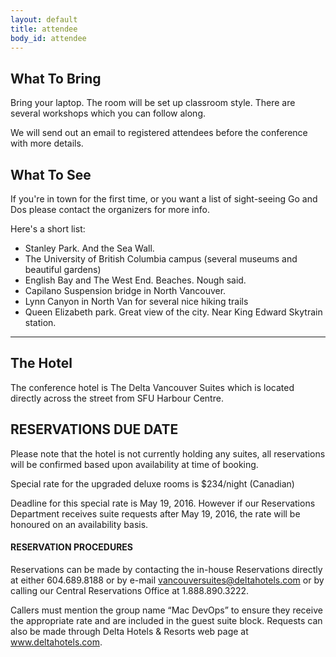 ```yaml
---
layout: default
title: attendee
body_id: attendee
---
```


## What To Bring

Bring your laptop. The room will be set up classroom style. There are several workshops which you can follow along.

We will send out an email to registered attendees before the conference with more details.

## What To See

If you're in town for the first time, or you want a list of sight-seeing Go and Dos please contact the organizers for more info.

Here's a short list:
<p>
<ul>
<li> Stanley Park. And the Sea Wall.
<li> The University of British Columbia campus (several museums and beautiful gardens)
<li> English Bay and The West End. Beaches. Nough said.
<li> Capilano Suspension bridge in North Vancouver.
<li> Lynn Canyon in North Van for several nice hiking trails
<li> Queen Elizabeth park. Great view of the city. Near King Edward Skytrain station.
</ul>
</p>
<hr>
<p>

## The Hotel 

The conference hotel is The Delta Vancouver Suites which is located directly across the street from SFU Harbour Centre.

## RESERVATIONS DUE DATE

Please note that the hotel is not currently holding any suites, all reservations will be confirmed based upon availability at time of booking.

Special rate for the upgraded deluxe rooms is $234/night (Canadian)

Deadline for this special rate is May 19, 2016. However if our Reservations Department receives suite requests after May 19, 2016, the rate will be honoured on an availability basis.

#### RESERVATION PROCEDURES

Reservations can be made by contacting the in-house Reservations directly at either 604.689.8188 or by e-mail <a href="mailto:vancouversuites@deltahotels.com">vancouversuites@deltahotels.com</a> or by calling our Central Reservations Office at 1.888.890.3222. 

Callers must mention the group name “Mac DevOps” to ensure they receive the appropriate rate and are included in the guest suite block. Requests can also be made through Delta Hotels & Resorts web page at <a href="www.deltahotels.com">www.deltahotels.com</a>. 
</p>